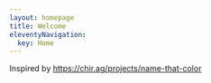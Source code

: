 ```yaml
---
layout: homepage
title: Welcome
eleventyNavigation:
  key: Home
---
```

Inspired by https://chir.ag/projects/name-that-color